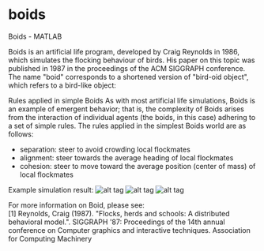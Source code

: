 # boids
Boids - MATLAB

Boids is an artificial life program, developed by Craig Reynolds in 1986, which simulates the flocking behaviour of birds. 
His paper on this topic was published in 1987 in the proceedings of the ACM SIGGRAPH conference. The name "boid" corresponds to a 
shortened version of "bird-oid object", which refers to a bird-like object:

Rules applied in simple Boids
As with most artificial life simulations, Boids is an example of emergent behavior; that is, the complexity of Boids arises from the interaction of individual agents (the boids, in this case) adhering to a set of simple rules. The rules applied in the simplest Boids world are as follows:

* separation: steer to avoid crowding local flockmates
* alignment: steer towards the average heading of local flockmates
* cohesion: steer to move toward the average position (center of mass) of local flockmates

Example simulation result:
![alt tag](https://raw.github.com/b3rnoulli/boids/master/images/boids_initial.png=100x20)
![alt tag](https://raw.github.com/b3rnoulli/boids/master/images/boids_20_step.png)
![alt tag](https://raw.github.com/b3rnoulli/boids/master/images/boids_100_step.png)

For more information on Boid, please see:\
[1] Reynolds, Craig (1987). "Flocks, herds and schools: A distributed behavioral model.". SIGGRAPH '87: Proceedings of the 14th annual conference on Computer graphics and interactive techniques. Association for Computing Machinery

